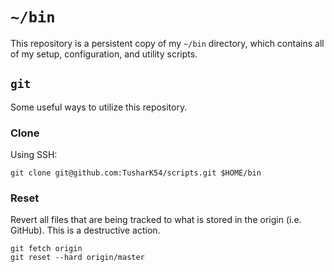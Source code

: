 # `~/bin`
This repository is a persistent copy of my `~/bin` directory, which contains all of my setup, configuration, and utility scripts.

## `git`
Some useful ways to utilize this repository.

### Clone
Using SSH:
```
git clone git@github.com:TusharK54/scripts.git $HOME/bin
```

### Reset
Revert all files that are being tracked to what is stored in the origin (i.e. GitHub). This is a destructive action.
```
git fetch origin
git reset --hard origin/master
```


